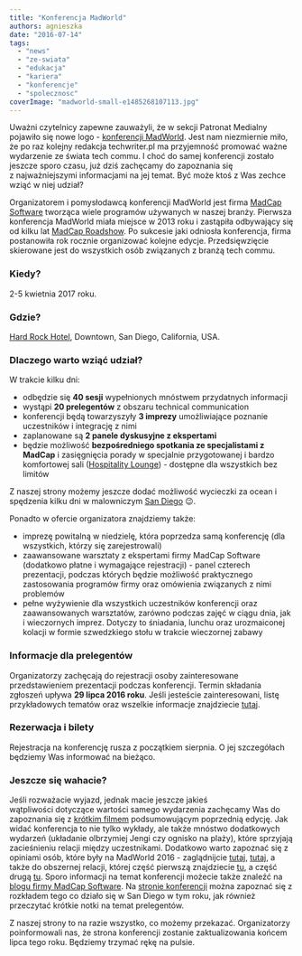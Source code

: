 ```yaml
---
title: "Konferencja MadWorld"
authors: agnieszka
date: "2016-07-14"
tags:
  - "news"
  - "ze-swiata"
  - "edukacja"
  - "kariera"
  - "konferencje"
  - "spolecznosc"
coverImage: "madworld-small-e1485268107113.jpg"
---
```


Uważni czytelnicy zapewne zauważyli, że w sekcji Patronat Medialny pojawiło się
nowe logo -
[konferencji MadWorld](http://www.madworldconference.com/?utm_source=TechWriterPL&utm_medium=Banner&utm_campaign=MadWorld2017).
Jest nam niezmiernie miło, że po raz kolejny redakcja techwriter.pl ma
przyjemność promować ważne wydarzenie ze świata tech commu. I choć do samej
konferencji zostało jeszcze sporo czasu, już dziś zachęcamy do zapoznania się
z najważniejszymi informacjami na jej temat. Być może ktoś z Was zechce wziąć w
niej udział?

<!--truncate-->

Organizatorem i pomysłodawcą konferencji MadWorld jest firma
[MadCap Software](http://www.madcapsoftware.com/) tworząca wiele programów
używanych w naszej branży. Pierwsza konferencja MadWorld miała miejsce w 2013
roku i zastąpiła odbywający się od kilku lat
[MadCap Roadshow](https://store.madcapsoftware.com/pc-238-18-madcap-2012-roadshow.aspx).
Po sukcesie jaki odniosła konferencja, firma postanowiła rok rocznie organizować
kolejne edycje. Przedsięwzięcie skierowane jest do wszystkich osób związanych z
branżą tech commu.

### Kiedy?

2-5 kwietnia 2017 roku.

### Gdzie?

[Hard Rock Hotel](http://www.hardrockhotelsd.com/), Downtown, San Diego,
California, USA.

### Dlaczego warto wziąć udział?

W trakcie kilku dni:

- odbędzie się **40 sesji** wypełnionych mnóstwem przydatnych informacji
- wystąpi **20 prelegentów** z obszaru technical communication
- konferencji będą towarzyszyły **3 imprezy** umożliwiające poznanie uczestników
  i integrację z nimi
- zaplanowane są **2 panele dyskusyjne z ekspertami**
- będzie możliwość **bezpośredniego spotkania ze specjalistami z MadCap** i
  zasięgnięcia porady w specjalnie przygotowanej i bardzo komfortowej sali
  ([Hospitality Lounge](http://www.madworldconference.com/hospitality-lounge.aspx#content)) -
  dostępne dla wszystkich bez limitów

Z naszej strony możemy jeszcze dodać możliwość wycieczki za ocean i spędzenia
kilku dni w malowniczym [San Diego](https://www.sandiego.gov/) 😉.

Ponadto w ofercie organizatora znajdziemy także:

- imprezę powitalną w niedzielę, która poprzedza samą konferencję (dla
  wszystkich, którzy się zarejestrowali)
- zaawansowane warsztaty z ekspertami firmy MadCap Software (dodatkowo płatne i
  wymagające rejestracji) - panel czterech prezentacji, podczas których będzie
  możliwość praktycznego zastosowania programów firmy oraz omówienia związanych
  z nimi problemów
- pełne wyżywienie dla wszystkich uczestników konferencji oraz zaawansowanych
  warsztatów, zarówno podczas zajęć w ciągu dnia, jak i wieczornych imprez.
  Dotyczy to śniadania, lunchu oraz urozmaiconej kolacji w formie szwedzkiego
  stołu w trakcie wieczornej zabawy

### Informacje dla prelegentów

Organizatorzy zachęcają do rejestracji osoby zainteresowane przedstawieniem
prezentacji podczas konferencji. Termin składania zgłoszeń upływa **29 lipca
2016 roku**. Jeśli jesteście zainteresowani, listę przykładowych tematów oraz
wszelkie informacje znajdziecie
[tutaj](http://www.madworldconference.com/call-for-papers.aspx#content).

### Rezerwacja i bilety

Rejestracja na konferencję rusza z początkiem sierpnia. O jej szczegółach
będziemy Was informować na bieżąco.

### **Jeszcze się wahacie?**

Jeśli rozważacie wyjazd, jednak macie jeszcze jakieś wątpliwości dotyczące
wartości samego wydarzenia zachęcamy Was do zapoznania się z
[krótkim filmem](http://www.madworldconference.com/recap.aspx#content)
podsumowującym poprzednią edycję. Jak widać konferencja to nie tylko wykłady,
ale także mnóstwo dodatkowych wydarzeń (układanie olbrzymiej Jengi czy ognisko
na plaży), które sprzyjają zacieśnieniu relacji między uczestnikami. Dodatkowo
warto zapoznać się z opiniami osób, które były na MadWorld 2016 -
zaglądnijcie [tutaj](http://www.tech-tav.com/technical-writing-blog/2016-04/highlights-madworld-2016),
[tutaj](http://www.paulpehrson.com/2016/04/22/madworld-2016-in-review/), a także
do obszernej relacji, której część pierwszą znajdziecie
[tu](https://www.cherryleaf.com/blog/2016/04/madworld-2016-conference-review-day-one/),
a część drugą
[tu](https://www.cherryleaf.com/blog/2016/04/madworld-2016-conference-review-day-two/).
Sporo informacji na temat konferencji możecie także znaleźć na
[blogu firmy MadCap Software](http://www.madcapsoftware.com/blog/?s=mad+world).
Na
[stronie konferencji](http://www.madworldconference.com/?utm_source=TechWriterPL&utm_medium=Banner&utm_campaign=MadWorld2017)
można zapoznać się z rozkładem tego co działo się w San Diego w tym roku, jak
również przeczytać krótkie notki na temat prelegentów.

Z naszej strony to na razie wszystko, co możemy przekazać. Organizatorzy
poinformowali nas, że strona konferencji zostanie zaktualizowania końcem lipca
tego roku. Będziemy trzymać rękę na pulsie.
